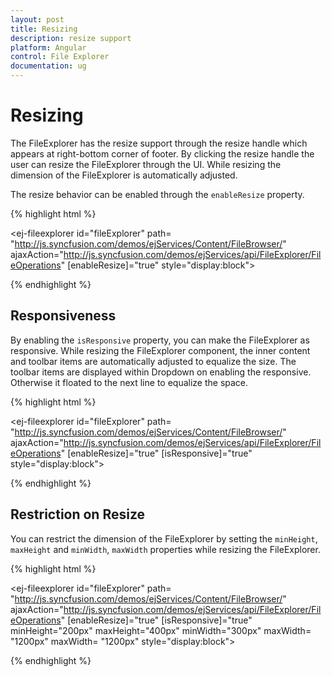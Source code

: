 ```yaml
---
layout: post
title: Resizing
description: resize support
platform: Angular
control: File Explorer
documentation: ug
---
```


# Resizing 

The FileExplorer has the resize support through the resize handle which appears at right-bottom corner of footer. By clicking the resize handle the user can resize the FileExplorer through the UI. While resizing the dimension of the FileExplorer is automatically adjusted.

The resize behavior can be enabled through the `enableResize` property. 

{% highlight html %}

<ej-fileexplorer id="fileExplorer" path= "http://js.syncfusion.com/demos/ejServices/Content/FileBrowser/"
    ajaxAction="http://js.syncfusion.com/demos/ejServices/api/FileExplorer/FileOperations" 
    [enableResize]="true" style="display:block">
</ej-fileexplorer>

{% endhighlight %}

## Responsiveness

By enabling the `isResponsive` property, you can make the FileExplorer as responsive. While resizing the FileExplorer component, the inner content and toolbar items are automatically adjusted to equalize the size. The toolbar items are displayed within Dropdown on enabling the responsive. Otherwise it floated to the next line to equalize the space. 

{% highlight html %}

<ej-fileexplorer id="fileExplorer" path= "http://js.syncfusion.com/demos/ejServices/Content/FileBrowser/"
    ajaxAction="http://js.syncfusion.com/demos/ejServices/api/FileExplorer/FileOperations" 
    [enableResize]="true" [isResponsive]="true" style="display:block">
</ej-fileexplorer>

{% endhighlight %}

## Restriction on Resize

You can restrict the dimension of the FileExplorer by setting the `minHeight`, `maxHeight` and `minWidth`, `maxWidth` properties while resizing the FileExplorer. 

{% highlight html %}

<ej-fileexplorer id="fileExplorer" path= "http://js.syncfusion.com/demos/ejServices/Content/FileBrowser/"
    ajaxAction="http://js.syncfusion.com/demos/ejServices/api/FileExplorer/FileOperations" 
    [enableResize]="true" [isResponsive]="true" minHeight="200px" maxHeight="400px"  minWidth="300px"
    maxWidth= "1200px" maxWidth= "1200px" style="display:block">
</ej-fileexplorer>

{% endhighlight %}